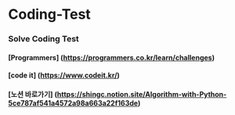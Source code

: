 # Coding-Test


### Solve Coding Test 

#### [Programmers] (https://programmers.co.kr/learn/challenges)

#### [code it] (https://www.codeit.kr/)

#### [노션 바로가기] (https://shingc.notion.site/Algorithm-with-Python-5ce787af541a4572a98a663a22f163de)
